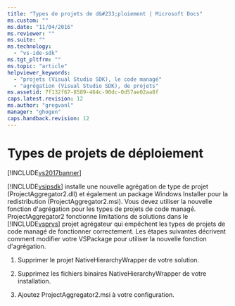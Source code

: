 ```yaml
---
title: "Types de projets de d&#233;ploiement | Microsoft Docs"
ms.custom: ""
ms.date: "11/04/2016"
ms.reviewer: ""
ms.suite: ""
ms.technology: 
  - "vs-ide-sdk"
ms.tgt_pltfrm: ""
ms.topic: "article"
helpviewer_keywords: 
  - "projets (Visual Studio SDK), le code managé"
  - "agrégation (Visual Studio SDK), de projets"
ms.assetid: 7f132f67-8589-464c-90dc-0d57ae02aa8f
caps.latest.revision: 12
ms.author: "gregvanl"
manager: "ghogen"
caps.handback.revision: 12
---
```

# Types de projets de d&#233;ploiement
[!INCLUDE[vs2017banner](../../code-quality/includes/vs2017banner.md)]

[!INCLUDE[vsipsdk](../../extensibility/includes/vsipsdk_md.md)] installe une nouvelle agrégation de type de projet \(ProjectAggregator2.dll\) et également un package Windows Installer pour la redistribution \(ProjectAggregator2.msi\). Vous devez utiliser la nouvelle fonction d'agrégation pour les types de projets de code managé. ProjectAggregator2 fonctionne limitations de solutions dans le [!INCLUDE[vsprvs](../../code-quality/includes/vsprvs_md.md)] projet agrégateur qui empêchent les types de projets de code managé de fonctionner correctement. Les étapes suivantes décrivent comment modifier votre VSPackage pour utiliser la nouvelle fonction d'agrégation.  
  
1.  Supprimer le projet NativeHierarchyWrapper de votre solution.  
  
2.  Supprimez les fichiers binaires NativeHierarchyWrapper de votre installation.  
  
3.  Ajoutez ProjectAggregator2.msi à votre configuration.